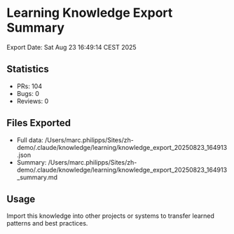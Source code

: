 # Learning Knowledge Export Summary

Export Date: Sat Aug 23 16:49:14 CEST 2025

## Statistics
- PRs:      104
- Bugs:        0  
- Reviews:        0

## Files Exported
- Full data: /Users/marc.philipps/Sites/zh-demo/.claude/knowledge/learning/knowledge_export_20250823_164913.json
- Summary: /Users/marc.philipps/Sites/zh-demo/.claude/knowledge/learning/knowledge_export_20250823_164913_summary.md

## Usage
Import this knowledge into other projects or systems to transfer learned patterns and best practices.
